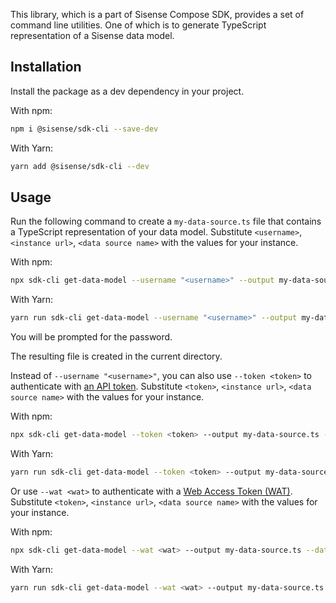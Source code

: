 This library, which is a part of Sisense Compose SDK,
provides a set of command line utilities.
One of which is to generate TypeScript representation of a Sisense data model.

## Installation

Install the package as a dev dependency in your project.

With npm:

```sh
npm i @sisense/sdk-cli --save-dev
```

With Yarn:

```sh
yarn add @sisense/sdk-cli --dev
```

## Usage

Run the following command to create a `my-data-source.ts` file that contains a TypeScript representation of your data model.
Substitute `<username>`, `<instance url>`, `<data source name>` with the values for your instance.

With npm:

```sh
npx sdk-cli get-data-model --username "<username>" --output my-data-source.ts --dataSource "<data source name>" --url <instance url>
```

With Yarn:

```sh
yarn run sdk-cli get-data-model --username "<username>" --output my-data-source.ts --dataSource "<data source name>" --url <instance url>
```

You will be prompted for the password.

The resulting file is created in the current directory.

Instead of `--username "<username>"`, you can also use `--token <token>` to authenticate with [an API token](https://sisense.dev/guides/restApi/using-rest-api.html).
Substitute `<token>`, `<instance url>`, `<data source name>` with the values for your instance.

With npm:

```sh
npx sdk-cli get-data-model --token <token> --output my-data-source.ts --dataSource "<data source name>" --url <instance url>
```

With Yarn:

```sh
yarn run sdk-cli get-data-model --token <token> --output my-data-source.ts --dataSource "<data source name>" --url <instance url>
```

Or use `--wat <wat>` to authenticate with a [Web Access Token (WAT)](https://docs.sisense.com/main/SisenseLinux/using-web-access-token.htm).
Substitute `<token>`, `<instance url>`, `<data source name>` with the values for your instance.

With npm:

```sh
npx sdk-cli get-data-model --wat <wat> --output my-data-source.ts --dataSource "<data source name>" --url <instance url>
```

With Yarn:

```sh
yarn run sdk-cli get-data-model --wat <wat> --output my-data-source.ts --dataSource "<data source name>" --url <instance url>
```
